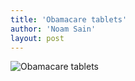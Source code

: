 ```yaml
---
title: 'Obamacare tablets'
author: 'Noam Sain'
layout: post
---
```


![Obamacare tablets](https://1.bp.blogspot.com/_8aN4krk1nsk/SyGVD-36CzI/AAAAAAAAAVA/eZ_ymx2uqW0/s1600/45394812.jpg "Obamacare tablets")
